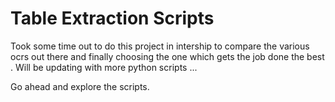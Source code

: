 # Table Extraction Scripts


Took some time out to do this project in intership to compare the various ocrs out there and finally choosing the one which gets the job done the best . 
Will be updating with more python scripts ...


Go ahead and explore the scripts.
